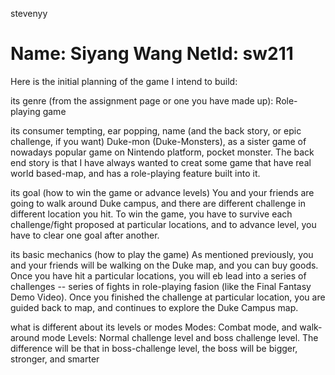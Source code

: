 stevenyy

Name: Siyang Wang
NetId: sw211
========
Here is the initial planning of the game I intend to build:

its genre (from the assignment page or one you have made up):
  Role-playing game
  
its consumer tempting, ear popping, name (and the back story, or epic challenge, if you want)
  Duke-mon (Duke-Monsters), as a sister game of nowadays popular game on Nintendo platform, pocket monster. The back end story is that I have always wanted to creat some game that have real world based-map, and has a role-playing feature built into it. 
  
its goal (how to win the game or advance levels)
  You and your friends are going to walk around Duke campus, and there are different challenge in different location you hit. To win the game, you have to survive each challenge/fight proposed at particular locations, and to advance level, you have to clear one goal after another. 
  
its basic mechanics (how to play the game)
  As mentioned previously, you and your friends will be walking on the Duke map, and you can buy goods. Once you have hit a particular locations, you will eb lead into a series of challenges -- series of fights in role-playing fasion (like the Final Fantasy Demo Video). Once you finished the challenge at particular location, you are guided back to map, and continues to explore the Duke Campus map.
  
what is different about its levels or modes
  Modes: Combat mode, and walk-around mode
  Levels: Normal challenge level and boss challenge level. The difference will be that in boss-challenge level, the boss will be bigger, stronger, and smarter
